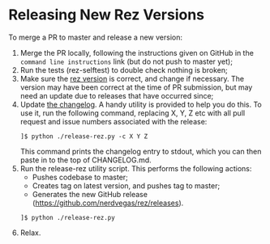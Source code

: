 # Releasing New Rez Versions

To merge a PR to master and release a new version:

1. Merge the PR locally, following the instructions given on GitHub in the
   `command line instructions` link (but do not push to master yet);
2. Run the tests (rez-selftest) to double check nothing is broken;
3. Make sure the [rez version](https://github.com/nerdvegas/rez/blob/master/src/rez/utils/_version.py)
   is correct, and change if necessary. The version may have been correct at the
   time of PR submission, but may need an update due to releases that have occurred
   since;
4. Update [the changelog](CHANGELOG.md). A handy utility is provided to help you do this.
   To use it, run the following command, replacing X, Y, Z etc with all pull request
   and issue numbers associated with the release:
   ```
   ]$ python ./release-rez.py -c X Y Z
   ```
   This command prints the changelog entry to stdout, which you can then paste in
   to the top of CHANGELOG.md.
5. Run the release-rez utility script. This performs the following actions:
   * Pushes codebase to master;
   * Creates tag on latest version, and pushes tag to master;
   * Generates the new GitHub release (https://github.com/nerdvegas/rez/releases).
   ```
   ]$ python ./release-rez.py
   ```
6. Relax.
